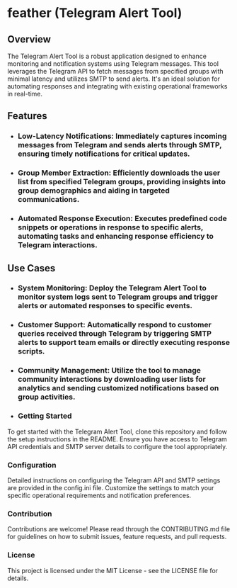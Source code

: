 # feather (Telegram Alert Tool)

## Overview
The Telegram Alert Tool is a robust application designed to enhance monitoring and notification systems using Telegram messages. This tool leverages the Telegram API to fetch messages from specified groups with minimal latency and utilizes SMTP to send alerts. It's an ideal solution for automating responses and integrating with existing operational frameworks in real-time.

## Features
- ### Low-Latency Notifications: Immediately captures incoming messages from Telegram and sends alerts through SMTP, ensuring timely notifications for critical updates.
- ### Group Member Extraction: Efficiently downloads the user list from specified Telegram groups, providing insights into group demographics and aiding in targeted communications.
- ### Automated Response Execution: Executes predefined code snippets or operations in response to specific alerts, automating tasks and enhancing response efficiency to Telegram interactions.

## Use Cases
- ### System Monitoring: Deploy the Telegram Alert Tool to monitor system logs sent to Telegram groups and trigger alerts or automated responses to specific events.
- ### Customer Support: Automatically respond to customer queries received through Telegram by triggering SMTP alerts to support team emails or directly executing response scripts.
- ### Community Management: Utilize the tool to manage community interactions by downloading user lists for analytics and sending customized notifications based on group activities.

- ### Getting Started
To get started with the Telegram Alert Tool, clone this repository and follow the setup instructions in the README. Ensure you have access to Telegram API credentials and SMTP server details to configure the tool appropriately.

### Configuration
Detailed instructions on configuring the Telegram API and SMTP settings are provided in the config.ini file. Customize the settings to match your specific operational requirements and notification preferences.

### Contribution
Contributions are welcome! Please read through the CONTRIBUTING.md file for guidelines on how to submit issues, feature requests, and pull requests.

### License
This project is licensed under the MIT License - see the LICENSE file for details.

